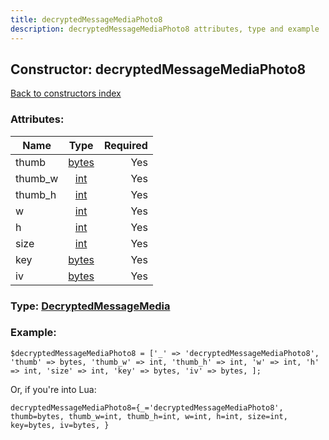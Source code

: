 ```yaml
---
title: decryptedMessageMediaPhoto8
description: decryptedMessageMediaPhoto8 attributes, type and example
---
```

## Constructor: decryptedMessageMediaPhoto8  
[Back to constructors index](index.md)



### Attributes:

| Name     |    Type       | Required |
|----------|:-------------:|---------:|
|thumb|[bytes](../types/bytes.md) | Yes|
|thumb\_w|[int](../types/int.md) | Yes|
|thumb\_h|[int](../types/int.md) | Yes|
|w|[int](../types/int.md) | Yes|
|h|[int](../types/int.md) | Yes|
|size|[int](../types/int.md) | Yes|
|key|[bytes](../types/bytes.md) | Yes|
|iv|[bytes](../types/bytes.md) | Yes|



### Type: [DecryptedMessageMedia](../types/DecryptedMessageMedia.md)


### Example:

```
$decryptedMessageMediaPhoto8 = ['_' => 'decryptedMessageMediaPhoto8', 'thumb' => bytes, 'thumb_w' => int, 'thumb_h' => int, 'w' => int, 'h' => int, 'size' => int, 'key' => bytes, 'iv' => bytes, ];
```  

Or, if you're into Lua:  


```
decryptedMessageMediaPhoto8={_='decryptedMessageMediaPhoto8', thumb=bytes, thumb_w=int, thumb_h=int, w=int, h=int, size=int, key=bytes, iv=bytes, }

```


